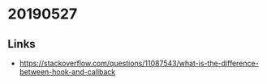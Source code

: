 # 20190527

## Links

- https://stackoverflow.com/questions/11087543/what-is-the-difference-between-hook-and-callback